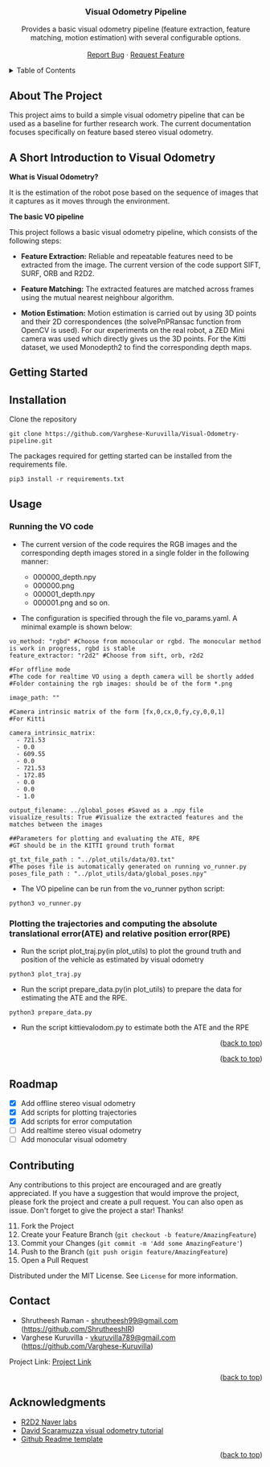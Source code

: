 <div id="top"></div>
<!--
*** Thanks for checking out the Best-README-Template. If you have a suggestion
*** that would make this better, please fork the repo and create a pull request
*** or simply open an issue with the tag "enhancement".
*** Don't forget to give the project a star!
*** Thanks again! Now go create something AMAZING! :D
-->



<!-- PROJECT SHIELDS -->
<!--
*** I'm using markdown "reference style" links for readability.
*** Reference links are enclosed in brackets [ ] instead of parentheses ( ).
*** See the bottom of this document for the declaration of the reference variables
*** for contributors-url, forks-url, etc. This is an optional, concise syntax you may use.
*** https://www.markdownguide.org/basic-syntax/#reference-style-links
-->
<!-- [![Contributors][contributors-shield]][contributors-url]
[![Forks][forks-shield]][forks-url]
[![Stargazers][stars-shield]][stars-url]
[![Issues][issues-shield]][issues-url]
[![MIT License][license-shield]][license-url]
[![LinkedIn][linkedin-shield]][linkedin-url] -->



<!-- PROJECT LOGO -->
<br />



<h3 align="center">Visual Odometry Pipeline</h3>

  <p align="center">
    Provides a basic visual odometry pipeline (feature extraction, feature matching, motion estimation) with several configurable options. 
    <br />
    <!-- <a href=""><strong>Explore the docs »</strong></a> -->
    <!-- <br /> -->
    <br />
    <a href="https://github.com/Varghese-Kuruvilla/Visual-Odometry-pipeline/issues">Report Bug</a>
    ·
    <a href="https://github.com/Varghese-Kuruvilla/Visual-Odometry-pipeline/issues">Request Feature</a>
  </p>

</div>



<!-- TABLE OF CONTENTS -->
<details>
  <summary>Table of Contents</summary>
  <ol>
    <li>
      <a href="#about-the-project">About The Project</a>
      <ul>
        <li><a href="#a-short-introduction-to-visual-odometry">A Short Introduction to Visual Odometry</a></li>
        <li><a href="#Description">A Brief Description of the Algorithm</a></li>
      </ul>
    </li>
    <li>
      <a href="#getting-started">Getting Started</a>
      <ul>
        <li><a href="#prerequisites">Prerequisites</a></li>
        <li><a href="#installation">Installation</a></li>
      </ul>
    </li>
    <li><a href="#usage">Usage</a></li>
    <li><a href="#roadmap">Roadmap</a></li>
    <li><a href="#contributing">Contributing</a></li>
    <li><a href="#license">License</a></li>
    <li><a href="#contact">Contact</a></li>
    <li><a href="#acknowledgments">Acknowledgments</a></li>
  </ol>
</details>



<!-- ABOUT THE PROJECT -->
## About The Project
This project aims to build a simple visual odometry pipeline that can be used as a baseline for further research work. The current documentation focuses specifically on feature based stereo visual odometry.

## A Short Introduction to Visual Odometry
**What is Visual Odometry?** 

It is the estimation of the robot pose based on the sequence of images that it captures as it moves through the environment.

**The basic VO pipeline** 

This project follows a basic visual odometry pipeline, which consists of the following steps:
- **Feature Extraction:** Reliable and repeatable features need to be extracted from the image. The current version of the code support SIFT, SURF, ORB and R2D2.

- **Feature Matching:** The extracted features are matched across frames using the mutual nearest neighbour algorithm.

- **Motion Estimation:** Motion estimation is carried out by using 3D points and their 2D correspondences (the solvePnPRansac function from OpenCV is used). For our experiments on the real robot, a ZED Mini camera was used which directly gives us the 3D points. For the Kitti dataset, we used Monodepth2 to find the corresponding depth maps.


<!--GETTING STARTED -->
## Getting Started
## Installation
Clone the repository
```
git clone https://github.com/Varghese-Kuruvilla/Visual-Odometry-pipeline.git
```

The packages required for getting started can be installed from the requirements file.
```
pip3 install -r requirements.txt
```

## Usage
### Running the VO code
- The current version of the code requires the RGB images and the corresponding depth images stored in a single folder in the following manner:
  - 000000_depth.npy 
  - 000000.png
  - 000001_depth.npy
  - 000001.png and so on.


- The configuration is specified through the file vo_params.yaml. A minimal example is shown below:
```
vo_method: "rgbd" #Choose from monocular or rgbd. The monocular method is work in progress, rgbd is stable
feature_extractor: "r2d2" #Choose from sift, orb, r2d2

#For offline mode
#The code for realtime VO using a depth camera will be shortly added
#Folder containing the rgb images: should be of the form *.png

image_path: ""

#Camera intrinsic matrix of the form [fx,0,cx,0,fy,cy,0,0,1]
#For Kitti

camera_intrinsic_matrix:
  - 721.53 
  - 0.0 
  - 609.55
  - 0.0 
  - 721.53
  - 172.85
  - 0.0 
  - 0.0 
  - 1.0

output_filename: ../global_poses #Saved as a .npy file
visualize_results: True #Visualize the extracted features and the matches between the images

##Parameters for plotting and evaluating the ATE, RPE
#GT should be in the KITTI ground truth format

gt_txt_file_path : "../plot_utils/data/03.txt"
#The poses file is automatically generated on running vo_runner.py
poses_file_path : "../plot_utils/data/global_poses.npy"
```

- The VO pipeline can be run from the vo_runner python script:
```
python3 vo_runner.py
```
### Plotting the trajectories and computing the absolute translational error(ATE) and relative position error(RPE)
- Run the script plot_traj.py(in plot_utils) to plot the ground truth and position of the vehicle as estimated by visual odometry
```
python3 plot_traj.py
```
- Run the script prepare_data.py(in plot_utils) to prepare the data for estimating the ATE and the RPE.
```
python3 prepare_data.py
```
- Run the script kittievalodom.py to estimate both the ATE and the RPE

<p align="right">(<a href="#top">back to top</a>)</p>

<p align="right">(<a href="#top">back to top</a>)</p>

<!--ROADMAP -->
## Roadmap
- [x] Add offline stereo visual odometry
- [x] Add scripts for plotting trajectories
- [x] Add scripts for error computation
- [ ] Add realtime stereo visual odometry
- [ ] Add monocular visual odometry

<!--CONTRIBUTING-->
## Contributing
Any contributions to this project are encouraged and are greatly appreciated.
If you have a suggestion that would improve the project, please fork the project and create a pull request. You can also open as issue.
Don't forget to give the project a star! Thanks!

11. Fork the Project
2. Create your Feature Branch (`git checkout -b feature/AmazingFeature`)
3. Commit your Changes (`git commit -m 'Add some AmazingFeature'`)
4. Push to the Branch (`git push origin feature/AmazingFeature`)
5. Open a Pull Request

<!--LICENSE-->
Distributed under the MIT License. See ```License``` for more information.

<!-- CONTACT -->
## Contact
- Shrutheesh Raman - shrutheesh99@gmail.com (https://github.com/ShrutheeshIR)
- Varghese Kuruvilla  - vkuruvilla789@gmail.com (https://github.com/Varghese-Kuruvilla)


Project Link: [Project Link](https://github.com/Varghese-Kuruvilla/Visual-Odometry-pipeline)

<p align="right">(<a href="#top">back to top</a>)</p>



<!-- ACKNOWLEDGMENTS -->

## Acknowledgments

* [R2D2 Naver labs](https://github.com/naver/r2d2)
* [David Scaramuzza visual odometry tutorial](https://rpg.ifi.uzh.ch/docs/Visual_Odometry_Tutorial.pdf)
* [Github Readme template](https://github.com/othneildrew/Best-README-Template)

<p align="right">(<a href="#top">back to top</a>)</p>



<!-- MARKDOWN LINKS & IMAGES -->
<!-- https://www.markdownguide.org/basic-syntax/#reference-style-links -->
<!-- [contributors-shield]: https://img.shields.io/github/contributors/github_username/repo_name.svg?style=for-the-badge
[contributors-url]: https://github.com/Varghese-Kuruvilla/Visual-Odometry-pipeline/graphs/contributors
[forks-shield]: https://img.shields.io/github/forks/github_username/repo_name.svg?style=for-the-badge
[forks-url]: https://github.com/github_username/repo_name/network/members
[stars-shield]: https://img.shields.io/github/stars/github_username/repo_name.svg?style=for-the-badge
[stars-url]: https://github.com/github_username/repo_name/stargazers
[issues-shield]: https://img.shields.io/github/issues/github_username/repo_name.svg?style=for-the-badge
[issues-url]: https://github.com/github_username/repo_name/issues
[license-shield]: https://img.shields.io/github/license/github_username/repo_name.svg?style=for-the-badge
[license-url]: https://github.com/github_username/repo_name/blob/master/LICENSE.txt
[linkedin-shield]: https://img.shields.io/badge/-LinkedIn-black.svg?style=for-the-badge&logo=linkedin&colorB=555
[linkedin-url]: https://linkedin.com/in/linkedin_username
[product-screenshot]: images/screenshot.png -->

